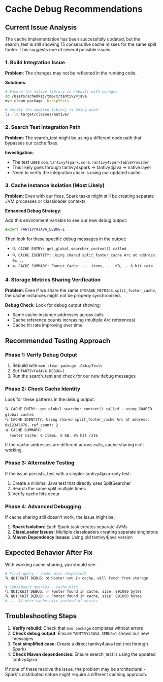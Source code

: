 # Cache Debug Recommendations

## Current Issue Analysis

The cache implementation has been successfully updated, but the search_test is still showing 15 consecutive cache misses for the same split footer. This suggests one of several possible issues:

### 1. Build Integration Issue
**Problem**: The changes may not be reflected in the running code.

**Solutions**:
```bash
# Ensure the native library is rebuilt with changes
cd /Users/schenksj/tmp/x/tantivy4java
mvn clean package -DskipTests

# Verify the updated library is being used
ls -la target/classes/native/
```

### 2. Search Test Integration Path
**Problem**: The search_test might be using a different code path that bypasses our cache fixes.

**Investigation**:
- The test uses `com.tantivy4spark.core.Tantivy4SparkTableProvider`
- This likely goes through tantivy4spark → tantivy4java → native layer
- Need to verify the integration chain is using our updated cache

### 3. Cache Instance Isolation (Most Likely)
**Problem**: Even with our fixes, Spark tasks might still be creating separate JVM processes or classloader contexts.

**Enhanced Debug Strategy**:

Add this environment variable to see our new debug output:
```bash
export TANTIVY4JAVA_DEBUG=1
```

Then look for these specific debug messages in the output:
- `🔍 CACHE ENTRY: get_global_searcher_context() called`
- `🔍 CACHE IDENTITY: Using shared split_footer_cache Arc at address: 0x...`
- `📊 CACHE SUMMARY: Footer Cache: ... items, ... KB, ...% hit rate`

### 4. Storage Metrics Sharing Verification
**Problem**: Even if we share the same `STORAGE_METRICS.split_footer_cache`, the cache instances might not be properly synchronized.

**Debug Check**:
Look for debug output showing:
- Same cache instance addresses across calls
- Cache reference counts increasing (multiple Arc references)
- Cache hit rate improving over time

## Recommended Testing Approach

### Phase 1: Verify Debug Output
1. Rebuild with `mvn clean package -DskipTests`
2. Set `TANTIVY4JAVA_DEBUG=1`
3. Run the search_test and check for our new debug messages

### Phase 2: Check Cache Identity
Look for these patterns in the debug output:
```
🔍 CACHE ENTRY: get_global_searcher_context() called - using SHARED global caches
🔍 CACHE IDENTITY: Using shared split_footer_cache Arc at address: 0x12345678, ref_count: 2
📊 CACHE SUMMARY:
  Footer Cache: 0 items, 0 KB, 0% hit rate
```

If the cache addresses are different across calls, cache sharing isn't working.

### Phase 3: Alternative Testing
If the issue persists, test with a simpler tantivy4java-only test:
1. Create a minimal Java test that directly uses SplitSearcher
2. Search the same split multiple times
3. Verify cache hits occur

### Phase 4: Advanced Debugging
If cache sharing still doesn't work, the issue might be:
1. **Spark Isolation**: Each Spark task creates separate JVMs
2. **ClassLoader Issues**: Multiple classloaders creating separate singletons
3. **Maven Dependency Issues**: Using old tantivy4java version

## Expected Behavior After Fix

With working cache sharing, you should see:
```bash
# First query - cache miss (expected)
🔍 QUICKWIT DEBUG: ❌ Footer not in cache, will fetch from storage

# Subsequent queries - cache hits
🔍 QUICKWIT DEBUG: ✅ Footer found in cache, size: 891080 bytes
🔍 QUICKWIT DEBUG: ✅ Footer found in cache, size: 891080 bytes
# ... 14 more cache hits instead of misses
```

## Troubleshooting Steps

1. **Verify rebuild**: Check that `mvn package` completes without errors
2. **Check debug output**: Ensure `TANTIVY4JAVA_DEBUG=1` shows our new messages
3. **Test simplified case**: Create a direct tantivy4java test (not through Spark)
4. **Check Maven dependencies**: Ensure search_test is using the updated tantivy4java

If none of these resolve the issue, the problem may be architectural - Spark's distributed nature might require a different caching approach.